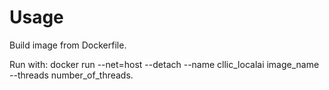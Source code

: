 # Usage

Build image from Dockerfile.

Run with: docker run --net=host --detach --name cllic_localai image_name --threads number_of_threads.
